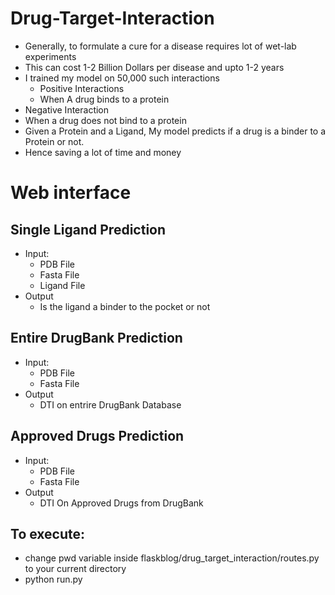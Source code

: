 # Drug-Target-Interaction
- Generally, to formulate a cure for a disease requires lot of wet-lab experiments
- This can cost 1-2 Billion Dollars per disease and upto 1-2 years
- I trained my model on 50,000 such interactions
  - Positive Interactions
  - When A drug binds to a protein
 - Negative Interaction
  - When a drug does not bind to a protein
- Given a Protein and a Ligand, My model predicts if a drug is a binder to a Protein or not.
- Hence saving a lot of time and money

# Web interface
## Single Ligand Prediction
- Input:
  - PDB File
  - Fasta File
  - Ligand File
- Output
  - Is the ligand a binder to the pocket or not

## Entire DrugBank Prediction
- Input:
  - PDB File
  - Fasta File
- Output
  - DTI on entrire DrugBank Database

## Approved Drugs Prediction
- Input:
  - PDB File
  - Fasta File
- Output
  - DTI On Approved Drugs from DrugBank

## To execute:
- change pwd variable inside flaskblog/drug_target_interaction/routes.py to your current directory
- python run.py
